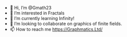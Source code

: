 - 👋 Hi, I’m @Gmath23
- 👀 I’m interested in Fractals
- 🌱 I’m currently learning Infinity!
- 💞️ I’m looking to collaborate on graphics of finite fields.
- 📫 How to reach me https://Graphmatics.Ltd/

<!---
Gmath23/Gmath23 is a ✨ special ✨ repository because its `README.md` (this file) appears on your GitHub profile.
You can click the Preview link to take a look at your changes.
--->
